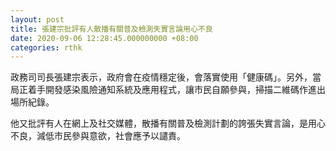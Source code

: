 ```yaml
---
layout: post
title: 張建宗批評有人散播有關普及檢測失實言論用心不良
date: 2020-09-06 12:28:45.000000000 +08:00
categories: rthk
---
```


政務司司長張建宗表示，政府會在疫情穩定後，會落實使用「健康碼」。另外，當局正着手開發感染風險通知系統及應用程式，讓市民自願參與，掃描二維碼作進出場所紀錄。

他又批評有人在網上及社交媒體，散播有關普及檢測計劃的誇張失實言論，是用心不良，減低市民參與意欲，社會應予以譴責。
